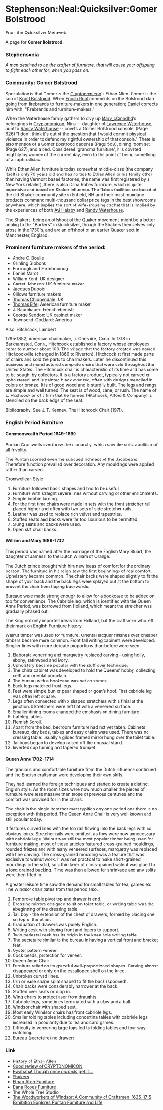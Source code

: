 
# Stephenson:Neal:Quicksilver:Gomer Bolstrood

From the Quicksilver Metaweb.

A page for **Gomer Bolstrood**.

### Stephensonia


*A man destined to be the crafter of furniture, that will cause your offspring to fight each other for, when you pass on.*

### Community: Gomer Bolstrood


Speculation is that Gomer is the [Cryptonomicon](/cryptonomicon)'s Ethan Allen. Gomer is the son of [Knott Bolstrood](/stephenson-neal-quicksilver-knott-bolstrood). When [Enoch Root](/stephenson-neal-quicksilver-enoch-root) comments on the Bolstrood clan going from firebrands to furniture-makers in one generation; [Daniel](/stephenson-neal-quicksilver-daniel-waterhouse) corrects him with, "Firebrands and furniture-makers."

When the Waterhouse family gathers to divy up [Mary\_cCmndhd](/mary-ccmndhd)'s belongings in [Cryptonomicon](/cryptonomicon), Nina -- daughter of [Lawrence Waterhouse](/lawrence-waterhouse), aunt to [Randy Waterhouse](/randy-waterhouse) -- covets a Gomer Bolstrood console. (Page 626) "I don't think it's out of the question that I would commit physical violence in order to defend my rightful ownership of that console." There is also mention of a Gomer Bolstrood cadenza (Page 569), dining room set (Page 627), and a bed. Considered 'grandma furniture', it is coveted mightily by women of the current day, even to the point of being something of an aphrodisiac.

While Ethan Allen furniture is today somewhat middle-class (the company itself is only 70 years old and has no ties to Ethan Allen or his family other than having Vermont based factories, the name was first registered by a New York retailer), there is also Dana Robes furniture, which is quite expensive and based on Shaker influence. The Robes facilities are based at the old Shaker community site in Enfield, NH and their most mundane products command multi-thousand dollar price tags in the best showrooms anywhere, which implies the sort of wife-arousing cachet that is implied by the experiences of both [Avi Halaby](/avi-halaby) and [Randy Waterhouse](/randy-waterhouse). 

The Shakers, being an offshoot of the Quaker movement, might be a better analog to the "Barkers" in Quicksilver, though the Shakers themselves only arose in the 1730's, and are an offshoot of an earlier Quaker sect in Manchester, England.

### Prominent furniture makers of the period:


* Andre C. Boulle
* Grinling Gibbons
* Burrough and Farmbouroug
* Daniel Marot
* William Kent: UK designer
* Garret Johnson: UK furniture maker
* Jacques Dubois
* Gillows furniture makers
* [Thomas Chippendale](/http-www-cartage-org-lb-en-themes-biographies-mainbiographies-c-chippendale-chippendale1-htm): UK
* [Thomas Elfe](/http-www-cartage-org-lb-en-themes-biographies-mainbiographies-e-elfe-elfe-htm): American furniture maker
* J. Baumhauer: French ebeniste
* George Seddon: UK cabinet maker
* Townsend-Goddard: America


Also:
Hitchcock, Lambert 

1795-1852, American chairmaker, b. Cheshire, Conn. In 1818 in Barkhamsted, Conn., Hitchcock established a factory whose employees came to number about 100. The village that the factory created was named Hitchcockville (changed in 1866 to Riverton). Hitchcock at first made parts of chairs and sold the parts to chairmakers. Later, he discontinued this business and manufactured complete chairs that were sold throughout the United States. The Hitchcock chair is characteristic of its time and has come to be sought by collectors. It is a factory product, typically not carved or upholstered, and is painted black over red, often with designs stenciled in colors or bronze. It is of good wood and is sturdily built. The legs and rungs are simple and well turned. The seat is of wood, cane, or rush. The name of L. Hitchcock or of a firm that he formed (Hitchcock, Alford & Company) is stenciled on the back edge of the seat. 

Bibliography: See J. T. Kenney, The Hitchcock Chair (1971).

### English Period Furniture



#### Commonwealth Period 1649-1660


Puritan Cromwells overthrew the monarchy, which saw the strict abolition of all frivolity.

The Puritan scorned even the subdued richness of the Jacobeans. Therefore function prevailed over decoration. Any mouldings were applied rather than carved.

Cromwellean Style

1. Furniture followed basic shapes and had to be useful.
2. Furniture with straight severe lines without carving or other enrichments.
3. Simple bobbin turning.
4. For the first time chairs were made in sets with the front stretcher rail placed higher and often with two sets of side stretcher rails.
5. Leather was used to replace rich velvet and tapestries.
6. Stuffed seats and backs were far too luxurious to be permitted.
7. Slung seats and backs were used.
8. Open slat chair backs.


#### William and Mary 1689-1702


This period was named after the marriage of the English Mary Stuart, the daughter of James II to the Dutch William of Orange.

The Dutch prince brought with him new ideas of comfort for the ordinary person. The furniture in his reign saw the first beginnings of real comfort. Upholstery became common. The chair backs were shaped slightly to fit the shape of your back and the back legs were splayed out at the bottom to prevent the chair from tipping backwards.

Bureaux were made strong enough to allow for a bookcase to be added on top for convenience. The Cabriole leg, which is identified with the Queen Anne Period, was borrowed from Holland, which meant the stretcher was gradually phased out.

The King not only imported ideas from Holland, but the craftsmen who left their mark on English Furniture history.

Walnut timber was used for furniture. Oriental lacquer finishes over cheaper timbers became more common. Front fall writing cabinets were developed. Simpler lines with more delicate proportions than before were seen.

1. Elaborate veneering and marquetry replaced carving - using holly, ebony, satinwood and ivory.
2. Upholstery became popular with the stuff over technique.
3. The china cabinet was developed to hold the Queens' hobby, collecting delft and oriental porcelain.
4. The bureau with a bookcase was set on stands.
5. Back legs matched front legs.
6. Feet were simple bun or pear shaped or goat's hoof. First cabriole leg was often left square.
7. Legs often connected with x shaped stretchers with a finial at the junction. #Stretchers were left flat with a veneered surface.
8. Smaller dining rooms changed the emphasis on dining furniture.
9. Gateleg tables.
10. Flemish Scroll.
11. Apart from the bed, bedroom furniture had not yet taken. Cabinets, bureaux, day beds, tables and easy chairs were used. There was no dressing table: usually a gilded framed mirror hung over the toilet table.
12. Tallboys began to develop raised off the unusual stand.
13. Inverted cup turning and tapered trumpet


#### Queen Anne 1702 -1714



The gracious and comfortable furniture from the Dutch influence continued and the English craftsman were developing their own skills. 

They had learned the foreign techniques and started to create a distinct English style. As the room sizes were now much smaller the pieces of furniture were less massive than those of previous centuries and the comfort was provided for in the chairs.

The chair is the single item that most typifies any one period and there is no exception with this period. The Queen Anne Chair is very well known and still popular today.

It features curved lines with the top rail flowing into the back legs with no obvious joints. Stretcher rails were omitted, as they were now unnecessary with cabriole legs. Walnut was still the most popular timber being used for furniture making, most of these articles featured cross-grained mouldings, rounded friezes and with many veneered surfaces, marquetry was replaced with fine carving. The cross-grained moulding was a feature that was exclusive to walnut work. It was not practical to make short-grained mouldings in the solid, so a thin layer of cross-grained walnut was glued to a long grained backing. Time was then allowed for shrinkage and any splits were then filled in. 

A greater leisure time saw the demand for small tables for tea, games etc. 
The Windsor chair dates from this period also.

1. Pembroke table pivot top and drawer in end.
2. Dressing mirrors designed to sit on toilet table, or writing table was the #beginning of the dressing table.
3. Tall boy - the extension of the chest of drawers, formed by placing one on top of the other.
4. Graduation of drawers was purely English.
5. Writing desk with sloping front and lopers to support.
6. Twin pedestal desk has its origin in the knee hole writing table.
7. The secretaire similar to the bureau in having a vertical front and bracket feet.
8. Oyster pattern veneer.
9. Cock beads, protection for veneer.
10. Queen Anne Chair
11. Furniture relied on its graceful well-proportioned shapes. Carving almost disappeared or only on the escalloped shell on the knee.
12. Unbroken curved lines.
13. Urn or vase shape splat shaped to fit the back (spooned).
14. Chair backs were considerably narrower at the back.
15. Stuffed over seats or drop in.
16. Wing chairs to protect user from draughts.
17. Cabriole legs, sometimes terminated with a claw and a ball.
18. Windsor chair with shaped seat.
19. Most early Windsor chairs has front cabriole legs.
20. Smaller folding tables including concertina tables with cabriole legs increased in popularity due to tea and card games.
21. Difficulty in veneering large tops led to folding tables and four way matching.
22. Bureau (secretaire) no drawers


### Link


* [History of Ethan Allen](/http-www-uvm-edu-vhnet-hertour-eallen-eahistory-html)
* [Good review of CRYPTONOMICON](/http-www-themodernword-com-review-cryptonomicon-html)
* [Bwahaha! Though once *normals* get it ...](/http-www-astrogirl-com-entry-001004-html)
* [Shakers](/http-religiousmovements-lib-virginia-edu-nrms-shakers-html)
* [Ethan Allen Furniture](/http-www-ethanallen-com-ea-com-ethanallen-ecom-homepageservlet)
* [Dana Robes Furniture](/http-www-danarobes-com)
* [The Whole Tree Studio](/http-www-thewholetree-com)
* [The Woodworkers of Windsor: A Community of Craftsmen, 1635-1715 Exhibition Explores Puritan Furniture and Life](/http-www-zwire-com-site-news-cfm-newsid-10888510-brd-1633-pag-461-dept-id-11608-rfi-6)
